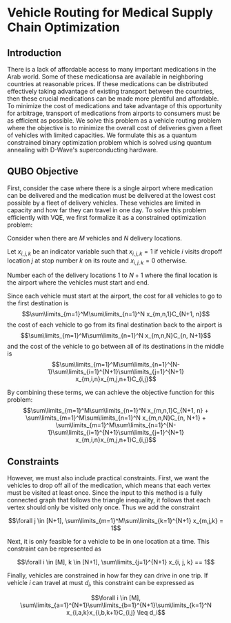 # Vehicle Routing for Medical Supply Chain Optimization

## Introduction

There is a lack of affordable access to many important medications in the Arab world. Some of these medicationsa are available in neighboring countries at reasonable prices. If these medications can be distributed effectively taking advantage of existing transport between the countries, then these crucial medications can be made more plentiful and affordable. To minimize the cost of medications and take advantage of this opportunity for arbitrage, transport of medications from airports to consumers must be as efficient as possible. We solve this problem as a vehicle routing problem where the objective is to minimize the overall cost of deliveries given a fleet of vehicles with limited capacities. We formulate this as a quantum constrained binary optimization problem which is solved using quantum annealing with D-Wave's superconducting hardware.

## QUBO Objective

First, consider the case where there is a single airport where medication can be delivered and the medication must be delivered at the lowest cost possible by a fleet of delivery vehicles. These vehicles are limited in capacity and how far they can travel in one day. To solve this problem efficiently with VQE, we first formalize it as a constrained optimization problem:

Consider when there are $M$ vehicles and $N$ delivery locations. 

Let $x_{i, j, k}$ be an indicator variable such that $x_{i, j, k} = 1$ if vehicle $i$ visits dropoff location $j$ at stop number $k$ on its route and $x_{i, j, k} = 0$ otherwise.

Number each of the delivery locations $1$ to $N+1$ where the final location is the airport where the vehicles must start and end.

Since each vehicle must start at the airport, the cost for all vehicles to go to the first destination is 
$$\sum\limits_{m=1}^M\sum\limits_{n=1}^N x_{m,n,1}C_{N+1, n}$$
the cost of each vehicle to go from its final destination back to the airport is
$$\sum\limits_{m=1}^M\sum\limits_{n=1}^N x_{m,n,N}C_{n, N+1}$$
and the cost of the vehicle to go between all of its destinations in the middle is
$$\sum\limits_{m=1}^M\sum\limits_{n=1}^{N-1}\sum\limits_{i=1}^{N+1}\sum\limits_{j=1}^{N+1} x_{m,i,n}x_{m,j,n+1}C_{i,j}$$

By combining these terms, we can achieve the objective function for this problem:
$$\sum\limits_{m=1}^M\sum\limits_{n=1}^N x_{m,n,1}C_{N+1, n} + \sum\limits_{m=1}^M\sum\limits_{n=1}^N x_{m,n,N}C_{n, N+1} + \sum\limits_{m=1}^M\sum\limits_{n=1}^{N-1}\sum\limits_{i=1}^{N+1}\sum\limits_{j=1}^{N+1} x_{m,i,n}x_{m,j,n+1}C_{i,j}$$

## Constraints

However, we must also include practical constraints. First, we want the vehicles to drop off all of the medication, which means that each vertex must be visited at least once. Since the input to this method is a fully connected graph that follows the triangle inequality, it follows that each vertex should only be visited only once. Thus we add the constraint

$$\forall j \in [N+1], \sum\limits_{m=1}^M\sum\limits_{k=1}^{N+1} x_{m,j,k} = 1$$

Next, it is only feasible for a vehicle to be in one location at a time. This constraint can be represented as

$$\forall i \in [M], k \in [N+1], \sum\limits_{j=1}^{N+1} x_{i, j, k} == 1$$

Finally, vehicles are constrained in how far they can drive in one trip. If vehicle $i$ can travel at must $d_i$, this constraint can be expressed as

$$\forall i \in [M], \sum\limits_{a=1}^{N+1}\sum\limits_{b=1}^{N+1}\sum\limits_{k=1}^N x_{i,a,k}x_{i,b,k+1}C_{i,j} \leq d_i$$